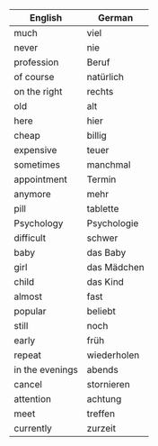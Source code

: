 | English | German |
|---------|--------|
| much | viel |
| never | nie |
| profession | Beruf |
| of course | natürlich |
| on the right | rechts |
| old | alt |
| here | hier |
| cheap | billig |
| expensive | teuer |
| sometimes | manchmal |
| appointment | Termin |
| anymore | mehr |
| pill | tablette |
| Psychology | Psychologie |
| difficult | schwer |
| baby | das Baby |
| girl | das Mädchen |
| child | das Kind |
| almost | fast |
| popular | beliebt |
| still | noch |
| early | früh |
| repeat | wiederholen |
| in the evenings | abends |
| cancel | stornieren |
| attention| achtung |
| meet | treffen |
| currently | zurzeit |
